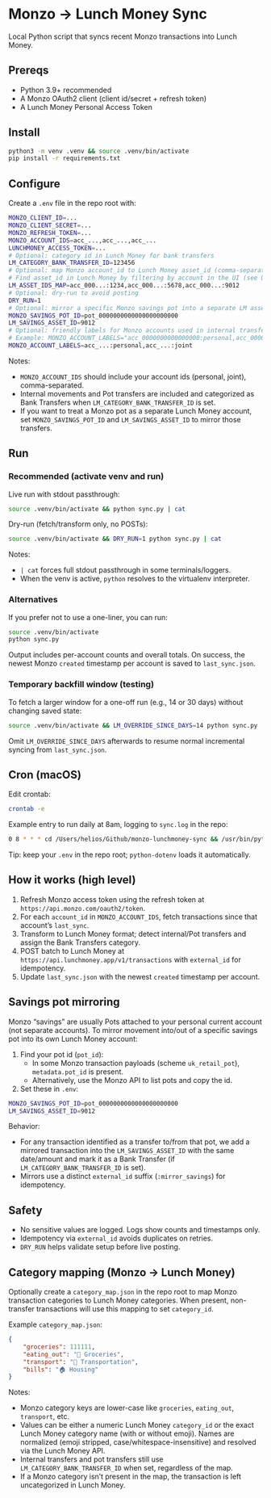 # Monzo → Lunch Money Sync

Local Python script that syncs recent Monzo transactions into Lunch Money.

## Prereqs

- Python 3.9+ recommended
- A Monzo OAuth2 client (client id/secret + refresh token)
- A Lunch Money Personal Access Token

## Install

```bash
python3 -m venv .venv && source .venv/bin/activate
pip install -r requirements.txt
```

## Configure

Create a `.env` file in the repo root with:

```bash
MONZO_CLIENT_ID=...
MONZO_CLIENT_SECRET=...
MONZO_REFRESH_TOKEN=...
MONZO_ACCOUNT_IDS=acc_...,acc_...,acc_...
LUNCHMONEY_ACCESS_TOKEN=...
# Optional: category id in Lunch Money for bank transfers
LM_CATEGORY_BANK_TRANSFER_ID=123456
# Optional: map Monzo account_id to Lunch Money asset_id (comma-separated pairs)
# Find asset_id in Lunch Money by filtering by account in the UI (see URL param `asset=`)
LM_ASSET_IDS_MAP=acc_000...:1234,acc_000...:5678,acc_000...:9012
# Optional: dry-run to avoid posting
DRY_RUN=1
# Optional: mirror a specific Monzo savings pot into a separate LM asset
MONZO_SAVINGS_POT_ID=pot_0000000000000000000000
LM_SAVINGS_ASSET_ID=9012
# Optional: friendly labels for Monzo accounts used in internal transfer notes
# Example: MONZO_ACCOUNT_LABELS="acc_0000000000000000:personal,acc_0000000000000000:joint"
MONZO_ACCOUNT_LABELS=acc_...:personal,acc_...:joint
```

Notes:

- `MONZO_ACCOUNT_IDS` should include your account ids (personal, joint), comma-separated.
- Internal movements and Pot transfers are included and categorized as Bank Transfers when `LM_CATEGORY_BANK_TRANSFER_ID` is set.
- If you want to treat a Monzo pot as a separate Lunch Money account, set `MONZO_SAVINGS_POT_ID` and `LM_SAVINGS_ASSET_ID` to mirror those transfers.

## Run

### Recommended (activate venv and run)

Live run with stdout passthrough:

```bash
source .venv/bin/activate && python sync.py | cat
```

Dry-run (fetch/transform only, no POSTs):

```bash
source .venv/bin/activate && DRY_RUN=1 python sync.py | cat
```

Notes:

- `| cat` forces full stdout passthrough in some terminals/loggers.
- When the venv is active, `python` resolves to the virtualenv interpreter.

### Alternatives

If you prefer not to use a one-liner, you can run:

```bash
source .venv/bin/activate
python sync.py
```

Output includes per-account counts and overall totals. On success, the newest Monzo `created` timestamp per account is saved to `last_sync.json`.

### Temporary backfill window (testing)

To fetch a larger window for a one-off run (e.g., 14 or 30 days) without changing saved state:

```bash
source .venv/bin/activate && LM_OVERRIDE_SINCE_DAYS=14 python sync.py | cat
```

Omit `LM_OVERRIDE_SINCE_DAYS` afterwards to resume normal incremental syncing from `last_sync.json`.

## Cron (macOS)

Edit crontab:

```bash
crontab -e
```

Example entry to run daily at 8am, logging to `sync.log` in the repo:

```bash
0 8 * * * cd /Users/helios/Github/monzo-lunchmoney-sync && /usr/bin/python3 sync.py >> sync.log 2>&1
```

Tip: keep your `.env` in the repo root; `python-dotenv` loads it automatically.

## How it works (high level)

1. Refresh Monzo access token using the refresh token at `https://api.monzo.com/oauth2/token`.
2. For each `account_id` in `MONZO_ACCOUNT_IDS`, fetch transactions since that account’s `last_sync`.
3. Transform to Lunch Money format; detect internal/Pot transfers and assign the Bank Transfers category.
4. POST batch to Lunch Money at `https://api.lunchmoney.app/v1/transactions` with `external_id` for idempotency.
5. Update `last_sync.json` with the newest `created` timestamp per account.

## Savings pot mirroring

Monzo “savings” are usually Pots attached to your personal current account (not separate accounts). To mirror movement into/out of a specific savings pot into its own Lunch Money account:

1. Find your pot id (`pot_id`):
   - In some Monzo transaction payloads (scheme `uk_retail_pot`), `metadata.pot_id` is present.
   - Alternatively, use the Monzo API to list pots and copy the id.
2. Set these in `.env`:

```bash
MONZO_SAVINGS_POT_ID=pot_0000000000000000000000
LM_SAVINGS_ASSET_ID=9012
```

Behavior:

- For any transaction identified as a transfer to/from that pot, we add a mirrored transaction into the `LM_SAVINGS_ASSET_ID` with the same date/amount and mark it as a Bank Transfer (if `LM_CATEGORY_BANK_TRANSFER_ID` is set).
- Mirrors use a distinct `external_id` suffix (`:mirror_savings`) for idempotency.

## Safety

- No sensitive values are logged. Logs show counts and timestamps only.
- Idempotency via `external_id` avoids duplicates on retries.
- `DRY_RUN` helps validate setup before live posting.

## Category mapping (Monzo → Lunch Money)

Optionally create a `category_map.json` in the repo root to map Monzo transaction categories to Lunch Money categories. When present, non-transfer transactions will use this mapping to set `category_id`.

Example `category_map.json`:

```json
{
	"groceries": 111111,
	"eating_out": "🥬 Groceries",
	"transport": "🚗 Transportation",
	"bills": "🏠 Housing"
}
```

Notes:

- Monzo category keys are lower-case like `groceries`, `eating_out`, `transport`, etc.
- Values can be either a numeric Lunch Money `category_id` or the exact Lunch Money category name (with or without emoji). Names are normalized (emoji stripped, case/whitespace-insensitive) and resolved via the Lunch Money API.
- Internal transfers and pot transfers still use `LM_CATEGORY_BANK_TRANSFER_ID` when set, regardless of the map.
- If a Monzo category isn’t present in the map, the transaction is left uncategorized in Lunch Money.
